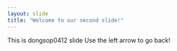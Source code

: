 ```yaml
---
layout: slide
title: "Welcome to our second slide!"
---
```

This is dongsop0412 slide
Use the left arrow to go back!
